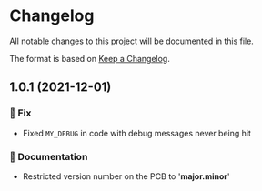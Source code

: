 # Changelog
All notable changes to this project will be documented in this file.

The format is based on [Keep a Changelog](https://keepachangelog.com/en/1.0.0/).

## 1.0.1 (2021-12-01)

### 🐛 Fix

- Fixed `MY_DEBUG` in code with debug messages never being hit

### 📔 Documentation

- Restricted version number on the PCB to '**major.minor**'

